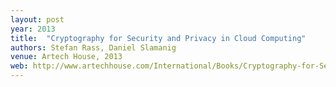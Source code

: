 ```yaml
---
layout: post
year: 2013
title:  "Cryptography for Security and Privacy in Cloud Computing"
authors: Stefan Rass, Daniel Slamanig
venue: Artech House, 2013 
web: http://www.artechhouse.com/International/Books/Cryptography-for-Security-and-Privacy-in-Cloud-Com-2086.aspx
---
```


